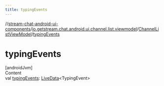 ```yaml
---
title: typingEvents
---
```

//[stream-chat-android-ui-components](../../../index.md)/[io.getstream.chat.android.ui.channel.list.viewmodel](../index.md)/[ChannelListViewModel](index.md)/[typingEvents](typingEvents.md)



# typingEvents  
[androidJvm]  
Content  
val [typingEvents](typingEvents.md): [LiveData](https://developer.android.com/reference/kotlin/androidx/lifecycle/LiveData.html)&lt;TypingEvent&gt;  



